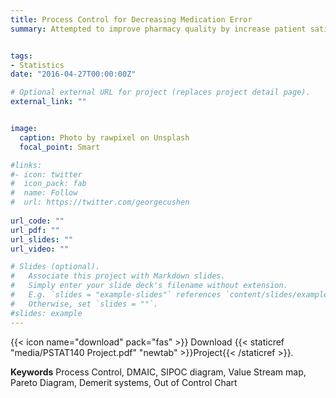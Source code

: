 ```yaml
---
title: Process Control for Decreasing Medication Error
summary: Attempted to improve pharmacy quality by increase patient satisfaction and decreasing medication error. The process is addressed by DMAIC tools along with each tollage.


tags:
- Statistics 
date: "2016-04-27T00:00:00Z"

# Optional external URL for project (replaces project detail page).
external_link: ""


image:
  caption: Photo by rawpixel on Unsplash
  focal_point: Smart

#links:
#- icon: twitter
#  icon_pack: fab
#  name: Follow
#  url: https://twitter.com/georgecushen
  
url_code: ""
url_pdf: ""
url_slides: ""
url_video: ""

# Slides (optional).
#   Associate this project with Markdown slides.
#   Simply enter your slide deck's filename without extension.
#   E.g. `slides = "example-slides"` references `content/slides/example-slides.md`.
#   Otherwise, set `slides = ""`.
#slides: example
---
```


{{< icon name="download" pack="fas" >}} Download {{< staticref "media/PSTAT140 Project.pdf" "newtab" >}}Project{{< /staticref >}}.

**Keywords**  Process Control, DMAIC, SIPOC diagram, Value Stream map, Pareto Diagram, Demerit systems, Out of Control Chart

